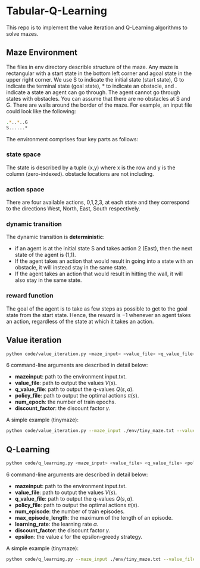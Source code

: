 # Tabular-Q-Learning
This repo is to implement the value iteration and Q-Learning algorithms to solve mazes.
## Maze Environment
The files in env directory describle structure of the maze.  Any maze is rectangular with a start state in the bottom left corner and agoal state in the upper right corner. We use S to indicate the initial state (start state), G to indicate the terminal state (goal state), * to indicate an obstacle, and .  indicate a state an agent can go through. The agent cannot go through states with obstacles. You can assume that there are no obstacles at S and G. There are walls around the border of the maze. For example, an input file could look like the following:
```bash
.*..*..G
S......*
```
The environment comprises four key parts as follows:
### state space
The state is described by a tuple (x,y) where x is the row and y is the column (zero-indexed). obstacle locations are not including.

### action space
There  are  four  available  actions,  0,1,2,3,  at  each  state  and  they  correspond  to  the  directions West, North, East, South respectively.

### dynamic transition
The dynamic transition is **deterministic**:
* if an agent is at the initial state S and takes action 2 (East), then the next state of the agent is (1,1). 
* If the agent takes an action that would result in going into a state with an obstacle, it will instead stay in the same state. 
* If the agent takes an action that would result in hitting the wall, it will also stay in the same state.

### reward function
The goal of the agent is to take as few steps as possible to get to the goal state from the start state.  Hence, the reward is −1 whenever an agent takes an action, regardless of the state at which it takes an action.
## Value iteration
```bash
python code/value_iteration.py <maze_input> <value_file> <q_value_file> <policy file> <num_epoch> <discount_factor>
```
6 command-line arguments are described in detail below:
* **mazeinput**:  path to the environment input.txt.
* **value_file**: path to output the values $V(s)$.
* **q_value_file**: path to output the q-values $Q(s, a)$.
* **policy_file**: path to output the optimal actions $\pi(s)$.
* **num_epoch**: the number of train epochs.
* **discount_factor**:  the discount factor $\gamma$.

A simple example (tinymaze):
```bash
python code/value_iteration.py --maze_input ./env/tiny_maze.txt --value_file vi_value_output.txt --q_value_file vi_q_value_output.txt --policy_file vi_policy_output.txt --discount_factor 5 --discount_factor 0.9
```

##  Q-Learning
```bash
python code/q_learning.py <maze_input> <value_file> <q_value_file> <policy file> <num_episode> <learning_rate> <discount_factor> <epsilon>
```
6 command-line arguments are described in detail below:
* **mazeinput**:  path to the environment input.txt.
* **value_file**: path to output the values $V(s)$.
* **q_value_file**: path to output the q-values $Q(s, a)$.
* **policy_file**: path to output the optimal actions $\pi(s)$.
* **num_episode**: the number of train episodes.
* **max_episode_length**:  the maximum of the length of an episode.
* **learning_rate**: the learning rate $\alpha$.
* **discount_factor**:  the discount factor $\gamma$.
* **epsilon**: the value $\epsilon$ for the epsilon-greedy strategy.

A simple example (tinymaze):
```bash
python code/q_learning.py --maze_input ./env/tiny_maze.txt --value_file ql_value_output.txt --q_value_file ql_q_value_output.txt --policy_file ql_policy_output.txt --num_episode 1000 --max_episode_length 20 --learning_rate 0.8 --discount_factor 0.9 --epsilon 0.05
```
